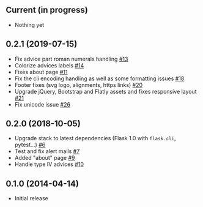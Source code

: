 ## Current (in progress)

- Nothing yet

## 0.2.1 (2019-07-15)

- Fix advice part roman numerals handling [#13](https://github.com/etalab/cada/pull/13)
- Colorize advices labels [#14](https://github.com/etalab/cada/pull/14)
- Fixes about page [#11](https://github.com/etalab/cada/pull/11)
- Fix the cli encoding handling as well as some formatting issues [#18](https://github.com/etalab/cada/pull/18)
- Footer fixes (svg logo, alignments, https links) [#20](https://github.com/etalab/cada/pull/20)
- Upgrade jQuery, Bootstrap and Flatly assets and fixes responsive layout [#21](https://github.com/etalab/cada/pull/21)
- Fix unicode issue [#26](https://github.com/etalab/cada.data.gouv.fr/pull/26)

## 0.2.0 (2018-10-05)

- Upgrade stack to latest dependencies (Flask 1.0 with `flask.cli`, pytest...) [#6](https://github.com/etalab/cada/pull/6)
- Test and fix alert mails [#7](https://github.com/etalab/cada/pull/7)
- Added "about" page [#9](https://github.com/etalab/cada/pull/9)
- Handle type IV advices [#10](https://github.com/etalab/cada/pull/10)

## 0.1.0 (2014-04-14)

- Initial release
